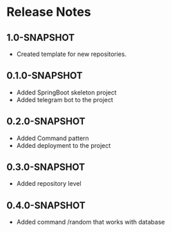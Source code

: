 # Release Notes

## 1.0-SNAPSHOT
*   Created template for new repositories.

## 0.1.0-SNAPSHOT
* Added SpringBoot skeleton project
* Added telegram bot to the project

## 0.2.0-SNAPSHOT
* Added Command pattern 
* Added deployment to the project

## 0.3.0-SNAPSHOT
* Added repository level

## 0.4.0-SNAPSHOT
* Added command /random that works with database